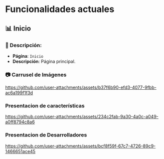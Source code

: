 # Funcionalidades actuales

## **📊 Inicio**

### **📝 Descripción:**

- **Página**: `Inicio`
- **Descripción**: Página principal.

### **📷 Carrusel de Imágenes**

https://github.com/user-attachments/assets/b37f6b90-efd3-4077-9fbb-ac6a199f1f3d

### **Presentacion de características**

https://github.com/user-attachments/assets/234c2fab-9a30-4a0c-a049-a0ff8794c8a6

### **Presentacion de Desarrolladores**

https://github.com/user-attachments/assets/bcf8f59f-67c7-4726-89c9-1466651ace45
